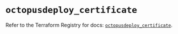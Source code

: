 # `octopusdeploy_certificate`

Refer to the Terraform Registry for docs: [`octopusdeploy_certificate`](https://registry.terraform.io/providers/octopusdeploylabs/octopusdeploy/0.43.2/docs/resources/certificate).

